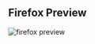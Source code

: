 Firefox Preview
---------------

![firefox preview](https://github.com/mohabaks/dotfiles/blob/master/mozilla/.mozilla/firefox/preview.png)
